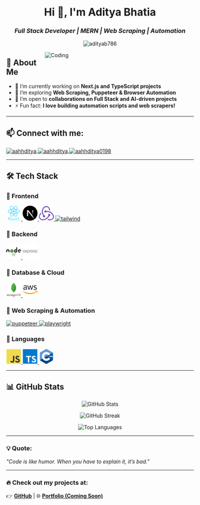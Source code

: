 <h1 align="center">Hi 👋, I'm <strong>Aditya Bhatia</strong></h1>
<h3 align="center"><i>Full Stack Developer | MERN | Web Scraping | Automation</i></h3>

<p align="center">
  <img src="https://komarev.com/ghpvc/?username=adityab786&label=Profile%20views&color=0e75b6&style=flat" alt="adityab786" />
</p>

<img align="right" alt="Coding" width="400" src="https://img.freepik.com/free-photo/person-playing-3d-video-games-device_23-2151005751.jpg?t=st=1727724727~exp=1727728327~hmac=5484aab9fe689dd825d1ddef1d6d13dcea0ea7b1604eaca63786c6da2a21a46a&w=1800">

## 🚀 About Me

- 🔭 I’m currently working on **Next.js and TypeScript projects**
- 🌱 I’m exploring **Web Scraping, Puppeteer & Browser Automation**
- 🤝 I’m open to **collaborations on Full Stack and AI-driven projects**
- ⚡ Fun fact: **I love building automation scripts and web scrapers!**

---

## 📫 Connect with me:

<p align="left">
  <a href="https://linkedin.com/in/aahhditya" target="blank">
    <img align="center" src="https://raw.githubusercontent.com/rahuldkjain/github-profile-readme-generator/master/src/images/icons/Social/linked-in-alt.svg" alt="aahhditya" height="30" width="40" />
  </a>
  <a href="https://instagram.com/aahhditya" target="blank">
    <img align="center" src="https://raw.githubusercontent.com/rahuldkjain/github-profile-readme-generator/master/src/images/icons/Social/instagram.svg" alt="aahhditya" height="30" width="40" />
  </a>
  <a href="https://www.leetcode.com/aahhditya0198" target="blank">
    <img align="center" src="https://raw.githubusercontent.com/rahuldkjain/github-profile-readme-generator/master/src/images/icons/Social/leet-code.svg" alt="aahhditya0198" height="30" width="40" />
  </a>
</p>

---

## 🛠️ Tech Stack

### 🔹 Frontend
<p align="left">
  <a href="https://reactjs.org/" target="_blank"> <img src="https://raw.githubusercontent.com/devicons/devicon/master/icons/react/react-original-wordmark.svg" alt="react" width="40" height="40"/> </a>
  <a href="https://nextjs.org/" target="_blank"> <img src="https://raw.githubusercontent.com/devicons/devicon/master/icons/nextjs/nextjs-original.svg" alt="nextjs" width="40" height="40"/> </a>
  <a href="https://redux.js.org/" target="_blank"> <img src="https://raw.githubusercontent.com/devicons/devicon/master/icons/redux/redux-original.svg" alt="redux" width="40" height="40"/> </a>
  <a href="https://tailwindcss.com/" target="_blank"> <img src="https://www.vectorlogo.zone/logos/tailwindcss/tailwindcss-icon.svg" alt="tailwind" width="40" height="40"/> </a>
</p>

### 🔹 Backend
<p align="left">
  <a href="https://nodejs.org" target="_blank"> <img src="https://raw.githubusercontent.com/devicons/devicon/master/icons/nodejs/nodejs-original-wordmark.svg" alt="nodejs" width="40" height="40"/> </a>
  <a href="https://expressjs.com" target="_blank"> <img src="https://raw.githubusercontent.com/devicons/devicon/master/icons/express/express-original-wordmark.svg" alt="express" width="40" height="40"/> </a>
</p>

### 🔹 Database & Cloud
<p align="left">
  <a href="https://www.mongodb.com/" target="_blank"> <img src="https://raw.githubusercontent.com/devicons/devicon/master/icons/mongodb/mongodb-original-wordmark.svg" alt="mongodb" width="40" height="40"/> </a>
  <a href="https://aws.amazon.com" target="_blank"> <img src="https://raw.githubusercontent.com/devicons/devicon/master/icons/amazonwebservices/amazonwebservices-original-wordmark.svg" alt="aws" width="40" height="40"/> </a>
</p>

### 🔹 Web Scraping & Automation
<p align="left">
  <a href="https://pptr.dev/" target="_blank"> <img src="https://raw.githubusercontent.com/puppeteer/puppeteer/main/tools/doc/assets/images/puppeteer-logo.png" alt="puppeteer" width="40" height="40"/> </a>
  <a href="https://playwright.dev/" target="_blank"> <img src="https://raw.githubusercontent.com/microsoft/playwright/main/docs/src/assets/images/playwright-logo.svg" alt="playwright" width="40" height="40"/> </a>
</p>

### 🔹 Languages
<p align="left">
  <a href="https://developer.mozilla.org/en-US/docs/Web/JavaScript" target="_blank"> <img src="https://raw.githubusercontent.com/devicons/devicon/master/icons/javascript/javascript-original.svg" alt="javascript" width="40" height="40"/> </a>
  <a href="https://www.typescriptlang.org/" target="_blank"> <img src="https://raw.githubusercontent.com/devicons/devicon/master/icons/typescript/typescript-original.svg" alt="typescript" width="40" height="40"/> </a>
  <a href="https://www.w3schools.com/cpp/" target="_blank"> <img src="https://raw.githubusercontent.com/devicons/devicon/master/icons/cplusplus/cplusplus-original.svg" alt="cplusplus" width="40" height="40"/> </a>
</p>

---

## 📊 GitHub Stats

<p align="center">
  <img src="https://github-readme-stats.vercel.app/api?username=adityab786&show_icons=true&theme=radical" alt="GitHub Stats" />
</p>

<p align="center">
  <img src="https://github-readme-streak-stats.herokuapp.com/?user=adityab786&theme=radical" alt="GitHub Streak" />
</p>

<p align="center">
  <img src="https://github-readme-stats.vercel.app/api/top-langs/?username=adityab786&layout=compact&theme=radical" alt="Top Languages" />
</p>

---

### 💡 Quote:
_"Code is like humor. When you have to explain it, it’s bad."_

---

### 🔥 Check out my projects at:
👉 **[GitHub](https://github.com/adityab786)** | 🌐 **[Portfolio (Coming Soon)]()**

